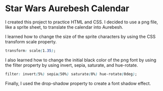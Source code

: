 # Star Wars Aurebesh Calendar

I created this project to practice HTML and CSS. I decided to use a png file, like a sprite sheet, to translate the calendar into Aurebesh.

I learned how to change the size of the sprite characters by using the CSS transform scale property.

```css
transform: scale(1.35);
```

I also learned how to change the initial black color of the png font by using the filter property by using invert, sepia, saturate, and hue-rotate.

```css
filter: invert(5%) sepia(50%) saturate(0%) hue-rotate(0deg);
```

Finally, I used the drop-shadow property to create a font shadow effect.
